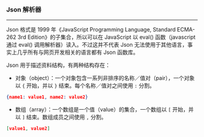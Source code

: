 ### Json 解析器

---

Json 格式是 1999 年《JavaScript Programming Language, Standard ECMA-262 3rd Edition》的子集合，所以可以在 JavaScript 以 eval() 函数（javascript 通过 eval() 调用解析器）读入。不过这并不代表 Json 无法使用于其他语言，事实上几乎所有与网页开发相关的语言都有 Json 函数库。

Json 用于描述资料结构，有两种结构存在：
- 对象（object）：一个对象包含一系列非排序的名称／值对（pair），一个对象以 `{` 开始，并以 `}` 结束。每个名称／值对之间使用 `:` 分割。
```json
{name1: value1, name2: value2}
```
- 数组（array）：一个数组是一个值（value）的集合，一个数组以 `[` 开始，并以 `]` 结束。数组成员之间使用 `,` 分割。
```json
[value1, value2]
```